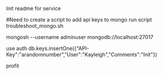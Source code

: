 Init readme for service

#Need to create a script to add api keys to mongo
run script troubleshoot_mongo.sh

mongosh --username adminuser mongodb://localhost:27017

use auth
db.keys.insertOne({"API-Key":"arandomnumber","User":"Kayleigh","Comments":"Init"})

profit
